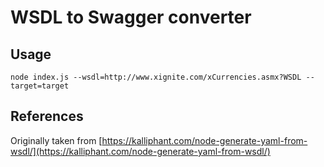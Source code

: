 # WSDL to Swagger converter

## Usage

```
node index.js --wsdl=http://www.xignite.com/xCurrencies.asmx?WSDL --target=target
```

## References

Originally taken from [https://kalliphant.com/node-generate-yaml-from-wsdl/](https://kalliphant.com/node-generate-yaml-from-wsdl/)